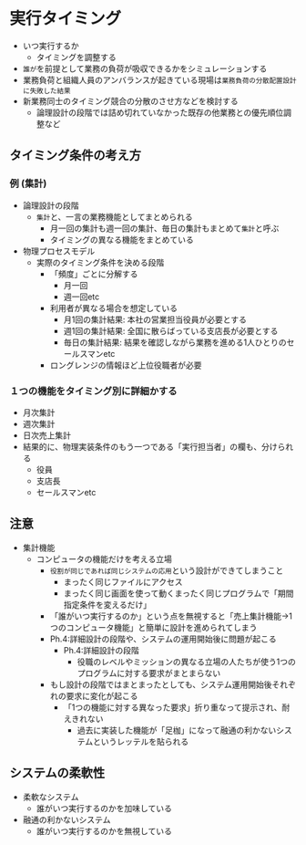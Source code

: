 # 実行タイミング

* いつ実行するか
    * タイミングを調整する
* `誰が`を前提として業務の負荷が吸収できるかをシミュレーションする
* 業務負荷と組織人員のアンバランスが起きている現場は`業務負荷の分散配置設計に失敗した結果`
* 新業務同士のタイミング競合の分散のさせ方などを検討する
    * 論理設計の段階では詰め切れていなかった既存の他業務との優先順位調整など

## タイミング条件の考え方

### 例 (集計)

* 論理設計の段階
    * `集計`と、一言の業務機能としてまとめられる
        * 月一回の集計も週一回の集計、毎日の集計もまとめて`集計`と呼ぶ
        * タイミングの異なる機能をまとめている
* 物理プロセスモデル
    * 実際のタイミング条件を決める段階
        * 「頻度」ごとに分解する
            * 月一回
            * 週一回etc
        * 利用者が異なる場合を想定している
            * 月1回の集計結果: 本社の営業担当役員が必要とする
            * 週1回の集計結果: 全国に散らばっている支店長が必要とする
            * 毎日の集計結果: 結果を確認しながら業務を進める1人ひとりのセールスマンetc
        * ロングレンジの情報ほど上位役職者が必要

### １つの機能をタイミング別に詳細かする

* 月次集計
* 週次集計
* 日次売上集計
* 結果的に、物理実装条件のもう一つである「実行担当者」の欄も、分けられる
    * 役員
    * 支店長
    * セールスマンetc

## 注意

* 集計機能
    * コンピュータの機能だけを考える立場
        * `役割が同じであれば同じシステムの応用`という設計ができてしまうこと
            * まったく同じファイルにアクセス
            * まったく同じ画面を使って動くまったく同じプログラムで「期間指定条件を変えるだけ」
        * 「誰がいつ実行するのか」という点を無視すると「売上集計機能→1つのコンピュータ機能」と簡単に設計を進められてしまう
        * Ph.4:詳細設計の段階や、システムの運用開始後に問題が起こる
            *  Ph.4:詳細設計の段階
                * 役職のレベルやミッションの異なる立場の人たちが使う1つのプログラムに対する要求がまとまらない
        * もし設計の段階ではまとまったとしても、システム運用開始後それぞれの要求に変化が起こる
            * 「1つの機能に対する異なった要求」折り重なって提示され、耐えきれない
                * 過去に実装した機能が「足枷」になって融通の利かないシステムというレッテルを貼られる

## システムの柔軟性

* 柔軟なシステム
    * 誰がいつ実行するのかを加味している
* 融通の利かないシステム
    * 誰がいつ実行するのかを無視している
